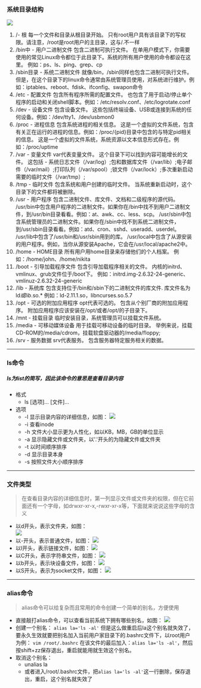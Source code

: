 ### 系统目录结构
![](http://note.youdao.com/yws/public/resource/28c77593773d8f069b5b4c1e92f3d8bf/xmlnote/240ACAA4B54C4A92A5B7BF00B70F5903/4501)
1. /- 根
每一个文件和目录从根目录开始。
只有root用户具有该目录下的写权限。请注意，/root是root用户的主目录，这与/.不一样
2. /bin中 - 用户二进制文件
包含二进制可执行文件。
在单用户模式下，你需要使用的常见Linux命令都位于此目录下。系统的所有用户使用的命令都设在这里。
例如：ps、ls、ping、grep、cp
3. /sbin目录 - 系统二进制文件
就像/bin，/sbin同样也包含二进制可执行文件。
但是，在这个目录下的linux命令通常由系统管理员使用，对系统进行维护。例如：iptables、reboot、fdisk、ifconfig、swapon命令
4. /etc - 配置文件
包含所有程序所需的配置文件。
也包含了用于启动/停止单个程序的启动和关闭shell脚本。例如：/etc/resolv.conf、/etc/logrotate.conf
5. /dev - 设备文件
包含设备文件。
这些包括终端设备、USB或连接到系统的任何设备。例如：/dev/tty1、/dev/usbmon0
6. /proc - 进程信息
包含系统进程的相关信息。
这是一个虚拟的文件系统，包含有关正在运行的进程的信息。例如：/proc/{pid}目录中包含的与特定pid相关的信息。
这是一个虚拟的文件系统，系统资源以文本信息形式存在。例如：/proc/uptime
7. /var - 变量文件
var代表变量文件。
这个目录下可以找到内容可能增长的文件。
这包括 - 系统日志文件（/var/log）;包和数据库文件（/var/lib）;电子邮件（/var/mail）;打印队列（/var/spool）;锁文件（/var/lock）;多次重新启动需要的临时文件（/var/tmp）;
8. /tmp - 临时文件
包含系统和用户创建的临时文件。
当系统重新启动时，这个目录下的文件都将被删除。
9. /usr - 用户程序
包含二进制文件、库文件、文档和二级程序的源代码。
/usr/bin中包含用户程序的二进制文件。如果你在/bin中找不到用户二进制文件，到/usr/bin目录看看。例如：at、awk、cc、less、scp。
/usr/sbin中包含系统管理员的二进制文件。如果你在/sbin中找不到系统二进制文件，到/usr/sbin目录看看。例如：atd、cron、sshd、useradd、userdel。
/usr/lib中包含了/usr/bin和/usr/sbin用到的库。
/usr/local中包含了从源安装的用户程序。例如，当你从源安装Apache，它会在/usr/local/apache2中。
10. /home - HOME目录
所有用户用home目录来存储他们的个人档案。
例如：/home/john、/home/nikita
11. /boot - 引导加载程序文件
包含引导加载程序相关的文件。
内核的initrd、vmlinux、grub文件位于/boot下。
例如：initrd.img-2.6.32-24-generic、vmlinuz-2.6.32-24-generic
12. /lib - 系统库
包含支持位于/bin和/sbin下的二进制文件的库文件.
库文件名为 ld*或lib*.so.*
例如：ld-2.11.1.so，libncurses.so.5.7
13. /opt - 可选的附加应用程序
opt代表可选的。
包含从个别厂商的附加应用程序。
附加应用程序应该安装在/opt/或者/opt/的子目录下。
14. /mnt - 挂载目录
临时安装目录，系统管理员可以挂载文件系统。
15. /media - 可移动媒体设备
用于挂载可移动设备的临时目录。
举例来说，挂载CD-ROM的/media/cdrom，挂载软盘驱动器的/media/floppy;
16. /srv - 服务数据
srv代表服务。
包含服务器特定服务相关的数据。
----------------
### ls命令
##### ls为list的简写，因此该命令的意思是查看目录内容
* 格式
	* ls [选项]... [文件]...
* 选项
	* -l 显示目录内容的详细信息，如图：
![](http://note.youdao.com/yws/public/resource/28c77593773d8f069b5b4c1e92f3d8bf/xmlnote/9D22309521E24D559034CCD1AE032D5C/4506)
	* -i 查看inode
	* -h 文件大小显示更为人性化，如以KB，MB，GB的单位显示
	* -a 显示隐藏文件或文件夹，以'.'开头的为隐藏文件或文件夹
	* -t 以时间顺序排序
	* -d 显示目录本身
	* -s 按照文件大小顺序排序
-----------------------
### 文件类型
> 在查看目录内容的详细信息时，第一列显示文件或文件夹的权限，但在它前面还有一个字母，如drwxr-xr-x,-rwxr-xr-x等，下面就来说说这些字母的含义

* 以d开头，表示文件夹，如图：  
![](http://note.youdao.com/yws/public/resource/28c77593773d8f069b5b4c1e92f3d8bf/xmlnote/ABF784FBEA08472B9359915068372EBC/4508)
* 以-开头，表示普通文件，如图：
![](http://note.youdao.com/yws/public/resource/28c77593773d8f069b5b4c1e92f3d8bf/xmlnote/C7E4AE603AD94B21A1741667285990F8/4511)
* 以l开头，表示链接文件，如图：
![](http://note.youdao.com/yws/public/resource/28c77593773d8f069b5b4c1e92f3d8bf/xmlnote/C4CBBFA0D17440B6A0168EAFEED8671C/4513)
* 以C开头，表示字符串文件，如图：
![](http://note.youdao.com/yws/public/resource/28c77593773d8f069b5b4c1e92f3d8bf/xmlnote/EF8856DEA25B4D0C9C2C613111011A0D/4515)
* 以b开头，表示块设备文件，如图：
![](http://note.youdao.com/yws/public/resource/28c77593773d8f069b5b4c1e92f3d8bf/xmlnote/80E9B1D78AC941009CFF6A7875E07A00/4517)
* 以S开头，表示为socket文件，如图：
![](http://note.youdao.com/yws/public/resource/28c77593773d8f069b5b4c1e92f3d8bf/xmlnote/63C1F02C6DF74177BBBAF6507CCDF910/4519)
---------------------------------
### alias命令
> alias命令可以给复杂而且常用的命令创建一个简单的别名，方便使用
* 直接敲打alias命令，可以查看当前系统下拥有哪些别名，如图：
![](http://note.youdao.com/yws/public/resource/28c77593773d8f069b5b4c1e92f3d8bf/xmlnote/51FCAA252F13404B9F5BE877FD8C5A0F/4521)
* 创建一个别名：
``` alias la='ls -al' ```
	但是这么做重启后la这个别名就失效了，要永久生效就要把别名加入当前用户家目录下的.bashrc文件下，以root用户为例：
``` vim /root/.bashrc ```
在该文件的最后加入：``` alias la='ls -al' ```，然后按shift+zz保存退出，重启就能用就生效这个别名。
* 取消这个别名：
	* unalias la
	* 或者进入/root/.bashrc文件，把``` alias la='ls -al' ```这一行删除，保存退出，重启，这个别名就失效了
